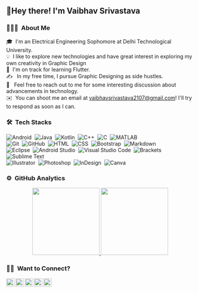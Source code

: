 ### <h2>👋Hey there! I'm Vaibhav Srivastava</h2>


### 👨🏻‍💻 &nbsp;About Me

🎓&nbsp; I'm an Electrical Engineering Sophomore at Delhi Technological University.\
💡&nbsp; I like to explore new technologies and have great interest in exploring my own creativity in Graphic Design\
🌱&nbsp; I'm on track for learning Flutter.\
✍️ &nbsp; In my free time, I pursue Graphic Designing as side hustles.\
💬 &nbsp; Feel free to reach out to me for some interesting discussion about advancements in technology.\
✉️ &nbsp;You can shoot me an email at vaibhavsrivastava2107@gmail.com! I'll try to respond as soon as I can.


### 🛠 &nbsp;Tech Stacks

![Android](https://img.shields.io/badge/-Android-05122A?style=flat&logo=Android&logoColor=3DDC84)&nbsp;
![Java](https://img.shields.io/badge/-Java-05122A?style=flat&logo=Java&logoColor=F89820)&nbsp;
![Kotlin](https://img.shields.io/badge/-Kotlin-05122A?style=flat&logo=Kotlin&logoColor=1AA2D4)&nbsp;
![C++](https://img.shields.io/badge/-C++-05122A?style=flat&logo=C%2B%2B&logoColor=00599C)&nbsp;
![C](https://img.shields.io/badge/-C-05122A?style=flat&logo=C&logoColor=A8B9CC)&nbsp;
![MATLAB](https://img.shields.io/badge/-MATLAB-05122A?style=flat&logo=Mathworks&logoColor=FF9800)\
![Git](https://img.shields.io/badge/-Git-05122A?style=flat&logo=git)&nbsp;
![GitHub](https://img.shields.io/badge/-GitHub-05122A?style=flat&logo=github)&nbsp;
![HTML](https://img.shields.io/badge/-HTML-05122A?style=flat&logo=HTML5)&nbsp;
![CSS](https://img.shields.io/badge/-CSS-05122A?style=flat&logo=CSS3&logoColor=1572B6)&nbsp;
![Bootstrap](https://img.shields.io/badge/-Bootstrap-05122A?style=flat&logo=bootstrap&logoColor=563D7C)&nbsp;
![Markdown](https://img.shields.io/badge/-Markdown-05122A?style=flat&logo=markdown)\
![Eclipse](https://img.shields.io/badge/-Eclipse-05122A?style=flat&logo=eclipse-ide&logoColor=2C2255)&nbsp;
![Android Studio](https://img.shields.io/badge/-Android_Studio-05122A?style=flat&logo=android-studio&logoColor=a4c639)&nbsp;
![Visual Studio Code](https://img.shields.io/badge/-Visual%20Studio%20Code-05122A?style=flat&logo=visual-studio-code&logoColor=007ACC)&nbsp;
![Brackets](https://img.shields.io/badge/-Brackets-05122A?style=flat&logo=adobe&logoColor=FF0000)
![Sublime Text](https://img.shields.io/badge/-Sublime_Text-05122A?style=flat&logo=sublime-text&logoColor=FF9800)\
![Illustrator](https://img.shields.io/badge/-Illustrator-05122A?style=flat&logo=adobe-illustrator)&nbsp;
![Photoshop](https://img.shields.io/badge/-Photoshop-05122A?style=flat&logo=adobe-photoshop)&nbsp;
![InDesign](https://img.shields.io/badge/-InDesign-05122A?style=flat&logo=adobe-indesign)&nbsp;
![Canva](https://img.shields.io/badge/-Canva-05122A?style=flat&logo=Canva&logoColor=00C4C)

### ⚙️ &nbsp;GitHub Analytics

<p align="center">
<a href="https://github.com/V2107v">
  <img height="180em" src="https://github-readme-stats-eight-theta.vercel.app/api?username=V2107v&show_icons=true&theme=algolia&include_all_commits=true&count_private=true"/>
  <img height="180em" src="https://github-readme-stats-eight-theta.vercel.app/api/top-langs/?username=V2107v&layout=compact&langs_count=8&theme=algolia"/>
</a>
</p>

### 🤝🏻 &nbsp;Want to Connect?

<p align="center">
<a href="https://www.linkedin.com/in/vaibhav-2107/">
  <img align="left" alt="Vaibhav's LinkedIn" width="22px" src="https://www.flaticon.com/svg/static/icons/svg/1409/1409945.svg" />
</a>
<a href="https://github.com/V2107v">
  <img align="left" alt="Vaibhav's GitHub" width="22px" src="https://www.flaticon.com/svg/static/icons/svg/270/270798.svg" />
</a>
<a href="https://www.instagram.com/v_____a____i___b__h_av/">
  <img align="left" alt="Vaibhav's Instagram" width="22px" src="https://www.flaticon.com/svg/static/icons/svg/1409/1409946.svg" />
</a>
<a href="https://www.facebook.com/profile.php?id=100041462654239">
  <img align="left" alt="Vaibhav's Facebook" width="22px" src="https://www.flaticon.com/svg/static/icons/svg/1409/1409943.svg"  class="white" />
</a>
  <a href="https://twitter.com/0_____000____0">
  <img align="left" alt="Vaibhav's Twitter" width="22px" src="https://www.flaticon.com/svg/static/icons/svg/1409/1409937.svg" />
</a>
